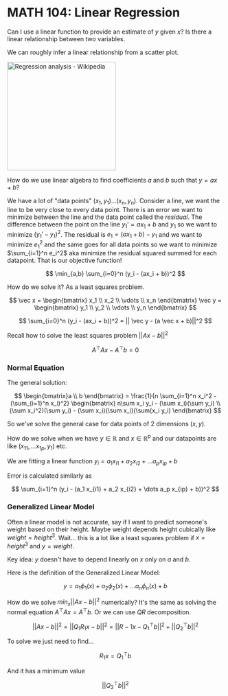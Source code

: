 # MATH 104: Linear Regression

Can I use a linear function to provide an estimate of $y$ given $x$? Is there a linear relationship between two variables.

We can roughly infer a linear relationship from a scatter plot.

<img src="https://upload.wikimedia.org/wikipedia/commons/b/be/Normdist_regression.png" title="" alt="Regression analysis - Wikipedia" width="253">

How do we use linear algebra to find coefficients $a$ and $b$ such that $y = ax + b$?

We have a lot of "data points" $(x_1, y_1)  \dots (x_n, y_n)$. Consider a line, we want the line to be very close to every data point. There is an error we want to minimize between the line and the data point called the *residual*. The difference between the point on the line $y_1' = ax_1 + b$ and $y_1$ so we want to minimize $(y_1' - y_1)^2$. The residual is $e_1 = (ax_1 + b) - y_1$ and we want to minimize $e_1^2$ and the same goes for all data points so we want to minimize $\sum_{i=1}^n e_i^2$ aka minimize the residual squared summed for each datapoint. That is our objective function!

$$
\min_{a,b} \sum_{i=0}^n (y_i - (ax_i + b))^2
$$

How do we solve it? As a least squares problem.

$$
\vec x = \begin{bmatrix} x_1 \\ x_2 \\ \vdots \\ x_n \end{bmatrix} 
\vec y = \begin{bmatrix} y_1 \\ y_2 \\ \vdots \\ y_n \end{bmatrix}
$$

$$
\sum_{i=0}^n (y_i - (ax_i + b))^2 = || \vec y - (a \vec x + b)||^2
$$

Recall how to solve the least squares problem $||Ax - b||^2$

$$
A^\top A x - A^\top b = 0
$$

### Normal Equation

The general solution:

$$
\begin{bmatrix}a \\ b \end{bmatrix}  = 
\frac{1}{n \sum_{i=1}^n x_i^2 - (\sum_{i=1}^n x_i)^2}
\begin{bmatrix} n\sum x_i y_i - (\sum x_i)(\sum y_i) \\ (\sum x_i^2)(\sum y_i) - (\sum x_i)(\sum x_i)(\sum(x_i y_i) \end{bmatrix}
$$

So we've solve the general case for data points of 2 dimensions $(x,y)$.

How do we solve when we have $y \in \mathbb R$ and $x \in \mathbb R^p$ and our datapoints are like $(x_{11}, \dots x_{1p}, y_1)$ etc.

We are fitting a linear function $y_i = a_1 x_{i1} + a_2 x_{i2} + \dots a_p x_{ip} + b$

Error is calculated similarly as

$$
\sum_{i=1}^n (y_i - (a_1 x_{i1} + a_2 x_{i2} + \dots a_p x_{ip} + b))^2
$$



### Generalized Linear Model

Often a linear model is not accurate, say if I want to predict someone's weight based on their height. Maybe weight depends height cubically like $weight = height^3$. Wait... this is a lot like a least squares problem if $x = height^3$ and $y = weight$.

Key idea: $y$ doesn't have to depend linearly on $x$ only on $a$ and $b$.

Here is the definition of the Generalized Linear Model:

$$
y = a_1 \phi_1(x) + a_2 \phi_2(x) + \dots a_n \phi_n(x) + b
$$

How do we solve $min_x ||Ax -b||^2$ numerically? It's the same as solving the normal equation $A^\top Ax = A^\top b$. Or we can use $QR$ decomposition.

$$
||Ax - b||^2 = ||Q_1R_1x - b ||^2
= ||R-1 x - Q_1^\top b||^2 + ||Q_2^\top b||^2
$$

To solve we just need to find...

$$
R_1 x = Q_1^\top b
$$

And it has a minimum value

$$
||Q^\top_2 b||^2
$$



